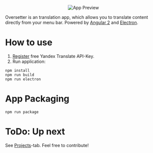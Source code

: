 <p align="center">
  <img src="https://github.com/4gray/oversetter/raw/master/screenshot.png" alt="App Preview">
</p>

Oversetter is an translation app, which allows you to translate content directly from your menu bar. Powered by [Angular 2](https://angular.io/) and [Electron](http://electron.atom.io/).

# How to use

1. [Register](https://tech.yandex.com/translate/) free Yandex Translate API-Key.
2. Run application:

```
npm install
npm run build
npm run electron
```

# App Packaging

```
npm run package
```

# ToDo: Up next

See [Projects](https://github.com/4gray/oversetter/projects/1)-tab.
Feel free to contribute!
